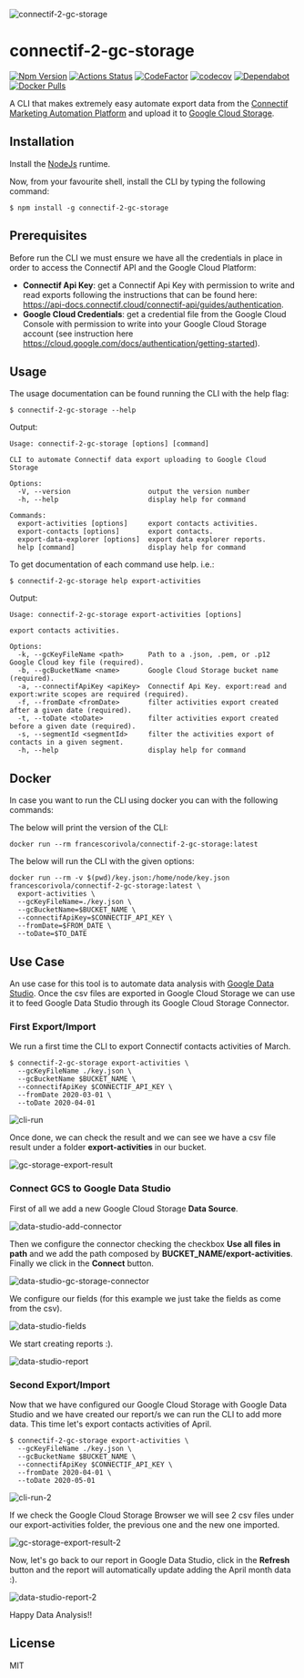 ![connectif-2-gc-storage](./doc/images/connectif-2-gc-storage-logo.png)

# connectif-2-gc-storage

[![Npm Version](https://badge.fury.io/js/connectif-2-gc-storage.svg)](https://www.npmjs.com/package/connectif-2-gc-storage)
[![Actions Status](https://github.com/francescorivola/connectif-2-gc-storage/workflows/Node%20CI/badge.svg)](https://github.com/francescorivola/connectif-2-gc-storage/actions)
[![CodeFactor](https://www.codefactor.io/repository/github/francescorivola/connectif-2-gc-storage/badge)](https://www.codefactor.io/repository/github/francescorivola/connectif-2-gc-storage)
[![codecov](https://codecov.io/gh/francescorivola/connectif-2-gc-storage/branch/master/graph/badge.svg)](https://codecov.io/gh/francescorivola/connectif-2-gc-storage)
[![Dependabot](https://badgen.net/badge/Dependabot/enabled/green?icon=dependabot)](https://dependabot.com/)
[![Docker Pulls](https://img.shields.io/docker/pulls/francescorivola/connectif-2-gc-storage.svg)](https://hub.docker.com/r/francescorivola/connectif-2-gc-storage)

A CLI that makes extremely easy automate export data from the [Connectif Marketing Automation Platform](https://www.connectif.ai) and upload it to [Google Cloud Storage](https://cloud.google.com/storage).

## Installation

Install the [NodeJs](https://nodejs.org) runtime.

Now, from your favourite shell, install the CLI by typing the following command:

```
$ npm install -g connectif-2-gc-storage
```

## Prerequisites

Before run the CLI we must ensure we have all the credentials in place in order to access the Connectif API and the Google Cloud Platform:

- **Connectif Api Key**: get a Connectif Api Key with permission to write and read exports following the instructions that can be found here: https://api-docs.connectif.cloud/connectif-api/guides/authentication.
- **Google Cloud Credentials**: get a credential file from the Google Cloud Console with permission to write into your Google Cloud Storage account (see instruction here https://cloud.google.com/docs/authentication/getting-started).

## Usage

The usage documentation can be found running the CLI with the help flag:

```
$ connectif-2-gc-storage --help
```

Output:

```
Usage: connectif-2-gc-storage [options] [command]

CLI to automate Connectif data export uploading to Google Cloud Storage

Options:
  -V, --version                   output the version number
  -h, --help                      display help for command

Commands:
  export-activities [options]     export contacts activities.
  export-contacts [options]       export contacts.
  export-data-explorer [options]  export data explorer reports.
  help [command]                  display help for command
```

To get documentation of each command use help. i.e.:

```
$ connectif-2-gc-storage help export-activities
```

Output:

```
Usage: connectif-2-gc-storage export-activities [options]

export contacts activities.

Options:
  -k, --gcKeyFileName <path>      Path to a .json, .pem, or .p12 Google Cloud key file (required).
  -b, --gcBucketName <name>       Google Cloud Storage bucket name (required).
  -a, --connectifApiKey <apiKey>  Connectif Api Key. export:read and export:write scopes are required (required).
  -f, --fromDate <fromDate>       filter activities export created after a given date (required).
  -t, --toDate <toDate>           filter activities export created before a given date (required).
  -s, --segmentId <segmentId>     filter the activities export of contacts in a given segment.
  -h, --help                      display help for command
```

## Docker

In case you want to run the CLI using docker you can with the following commands:

The below will print the version of the CLI:

```
docker run --rm francescorivola/connectif-2-gc-storage:latest
```

The below will run the CLI with the given options:

```
docker run --rm -v $(pwd)/key.json:/home/node/key.json francescorivola/connectif-2-gc-storage:latest \
  export-activities \
  --gcKeyFileName=./key.json \
  --gcBucketName=$BUCKET_NAME \
  --connectifApiKey=$CONNECTIF_API_KEY \
  --fromDate=$FROM_DATE \
  --toDate=$TO_DATE
```

## Use Case

An use case for this tool is to automate data analysis with [Google Data Studio](https://datastudio.google.com/). Once the csv files are exported in Google Cloud Storage we can use it to feed Google Data Studio through its Google Cloud Storage Connector.

### First Export/Import

We run a first time the CLI to export Connectif contacts activities of March.

```
$ connectif-2-gc-storage export-activities \
  --gcKeyFileName ./key.json \
  --gcBucketName $BUCKET_NAME \
  --connectifApiKey $CONNECTIF_API_KEY \
  --fromDate 2020-03-01 \
  --toDate 2020-04-01
```

![cli-run](./doc/images/cli-run.png)

Once done, we can check the result and we can see we have a csv file result under a folder **export-activities** in our bucket.

![gc-storage-export-result](./doc/images/gc-storage-export-result.png)

### Connect GCS to Google Data Studio

First of all we add a new Google Cloud Storage **Data Source**.

![data-studio-add-connector](./doc/images/data-studio-add-connector.png)

Then we configure the connector checking the checkbox **Use all files in path** and we add the path composed by **BUCKET_NAME/export-activities**. Finally we click in the **Connect** button.

![data-studio-gc-storage-connector](./doc/images/data-studio-gc-storage-connector.png)

We configure our fields (for this example we just take the fields as come from the csv).

![data-studio-fields](./doc/images/data-studio-fields.png)

We start creating reports :).

![data-studio-report](./doc/images/data-studio-report.png)

### Second Export/Import

Now that we have configured our Google Cloud Storage with Google Data Studio and we have created our report/s we can run the CLI to add more data. This time let's export contacts activities of April.

```
$ connectif-2-gc-storage export-activities \
  --gcKeyFileName ./key.json \
  --gcBucketName $BUCKET_NAME \
  --connectifApiKey $CONNECTIF_API_KEY \
  --fromDate 2020-04-01 \
  --toDate 2020-05-01
```

![cli-run-2](./doc/images/cli-run-2.png)

If we check the Google Cloud Storage Browser we will see 2 csv files under our export-activities folder, the previous one and the new one imported.

![gc-storage-export-result-2](./doc/images/gc-storage-export-result-2.png)

Now, let's go back to our report in Google Data Studio, click in the **Refresh** button and the report will automatically update adding the April month data :).

![data-studio-report-2](./doc/images/data-studio-report-2.png)

Happy Data Analysis!!

## License

MIT
